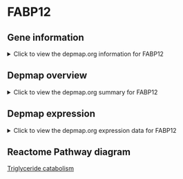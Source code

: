 <h1>FABP12</h1>

<h2>Gene information</h2>
<details>
  <summary>Click to view the depmap.org information for FABP12</summary>
  <iframe src="https://depmap.org/portal/gene/FABP12?tab=about" style="border:none;width:100%;height:800px"></iframe>
</details>

<h2>Depmap overview</h2>
<details>
  <summary>Click to view the depmap.org summary for FABP12</summary>
  <iframe src="https://depmap.org/portal/gene/FABP12?tab=overview" style="border:none;width:100%;height:800px"></iframe>
</details>

<h2>Depmap expression</h2>
<details>
  <summary>Click to view the depmap.org expression data for FABP12</summary>
  <iframe src="https://depmap.org/portal/gene/FABP12?tab=characterization" style="border:none;width:100%;height:800px"></iframe>
</details>



<h2>Reactome Pathway diagram</h2>
<a href="https://reactome.org/PathwayBrowser/#/R-HSA-163560">Triglyceride catabolism</a>



